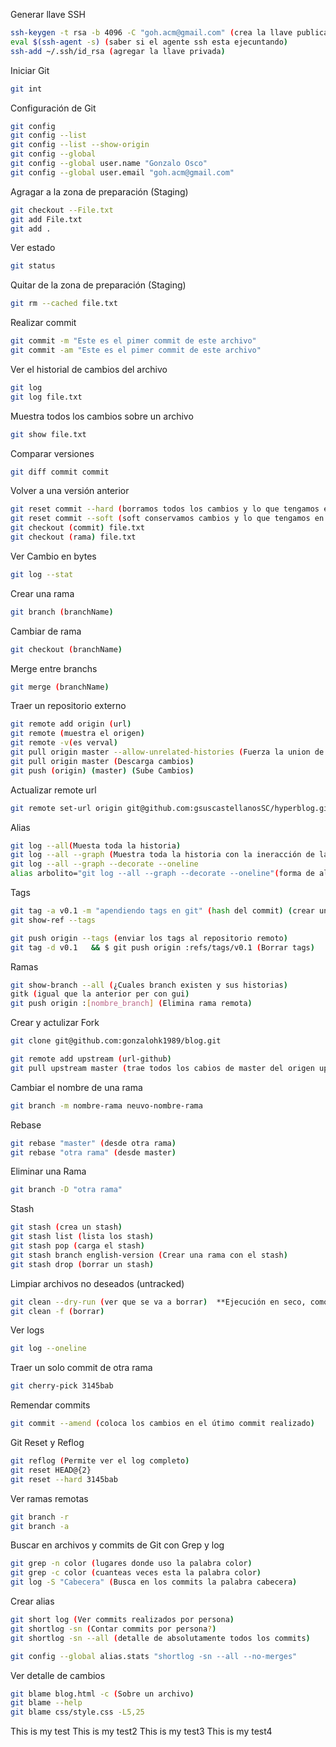 Generar llave SSH
```sh
ssh-keygen -t rsa -b 4096 -C "goh.acm@gmail.com" (crea la llave publica y privada)
eval $(ssh-agent -s) (saber si el agente ssh esta ejecuntando)
ssh-add ~/.ssh/id_rsa (agregar la llave privada)
```
Iniciar Git
```sh
git int
```
Configuración de Git

```sh
git config
git config --list
git config --list --show-origin
git config --global
git config --global user.name "Gonzalo Osco"
git config --global user.email "goh.acm@gmail.com"
```

Agragar a la zona de preparación (Staging)
```sh
git checkout --File.txt 
git add File.txt
git add .
```

Ver estado
```sh
git status
```

Quitar de la zona de preparación (Staging)
```sh
git rm --cached file.txt
```

Realizar commit
```sh
git commit -m "Este es el pimer commit de este archivo"
git commit -am "Este es el pimer commit de este archivo"
```

Ver el historial de cambios del archivo
```sh
git log
git log file.txt
```

Muestra todos los cambios sobre un archivo
```sh
git show file.txt
```

Comparar versiones
```sh
git diff commit commit
```

Volver a una versión anterior
```sh
git reset commit --hard (borramos todos los cambios y lo que tengamos en staging) 
git reset commit --soft (soft conservamos cambios y lo que tengamos en staging) 
git checkout (commit) file.txt
git checkout (rama) file.txt
```

Ver Cambio en bytes
```sh
git log --stat
```

Crear una rama
```sh
git branch (branchName)
```

Cambiar de rama
```sh
git checkout (branchName)
```

Merge entre branchs
```sh
git merge (branchName)
```

Traer un repositorio externo
```sh
git remote add origin (url)
git remote (muestra el origen)
git remote -v(es verval)
git pull origin master --allow-unrelated-histories (Fuerza la union de las diferentes historias)
git pull origin master (Descarga cambios)
git push (origin) (master) (Sube Cambios)
```
Actualizar remote url
```sh
git remote set-url origin git@github.com:gsuscastellanosSC/hyperblog.git (cambiar url para que sea con ssh)
```

Alias
```sh
git log --all(Muesta toda la historia)
git log --all --graph (Muestra toda la historia con la ineracción de las ramas)
git log --all --graph --decorate --oneline
alias arbolito="git log --all --graph --decorate --oneline"(forma de alias en linux)
```
Tags
```sh
git tag -a v0.1 -m "apendiendo tags en git" (hash del commit) (crear un tag)
git show-ref --tags

git push origin --tags (enviar los tags al repositorio remoto)
git tag -d v0.1   && $ git push origin :refs/tags/v0.1 (Borrar tags)
```
Ramas
```sh
git show-branch --all (¿Cuales branch existen y sus historias)
gitk (igual que la anterior per con gui)
git push origin :[nombre_branch] (Elimina rama remota)
```

Crear y actulizar Fork
```sh
git clone git@github.com:gonzalohk1989/blog.git

git remote add upstream (url-github)
git pull upstream master (trae todos los cabios de master del origen upstream)
```

Cambiar el nombre de una rama
```sh
git branch -m nombre-rama neuvo-nombre-rama
```

Rebase
```sh
git rebase "master" (desde otra rama)
git rebase "otra rama" (desde master)
```

Eliminar una Rama
```sh
git branch -D "otra rama"
```
Stash
```sh
git stash (crea un stash)
git stash list (lista los stash)
git stash pop (carga el stash)
git stash branch english-version (Crear una rama con el stash)
git stash drop (borrar un stash)
```

Limpiar archivos no deseados (untracked)
```sh
git clean --dry-run (ver que se va a borrar)  **Ejecución en seco, como probraban los cohetes y los barcos**
git clean -f (borrar)       
```

Ver logs
```sh
git log --oneline
```
Traer un solo commit de otra rama
```sh
git cherry-pick 3145bab
```
Remendar commits
```sh
git commit --amend (coloca los cambios en el útimo commit realizado)
```

Git Reset y Reflog
```sh
git reflog (Permite ver el log completo)
git reset HEAD@{2}
git reset --hard 3145bab
```
Ver ramas remotas
```sh
git branch -r
git branch -a
```
Buscar en archivos y commits de Git con Grep y log
```sh
git grep -n color (lugares donde uso la palabra color)
git grep -c color (cuanteas veces esta la palabra color)
git log -S "Cabecera" (Busca en los commits la palabra cabecera)
```
Crear alias
```sh
git short log (Ver commits realizados por persona)
git shortlog -sn (Contar commits por persona?)
git shortlog -sn --all (detalle de absolutamente todos los commits)

git config --global alias.stats "shortlog -sn --all --no-merges"
```
Ver detalle de cambios
```sh
git blame blog.html -c (Sobre un archivo)
git blame --help
git blame css/style.css -L5,25
```
This is my test
This is my test2
This is my test3
This is my test4